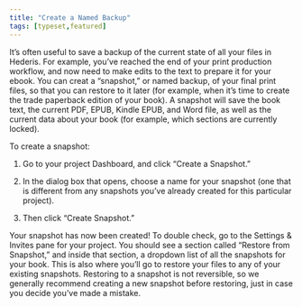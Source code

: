 ```yaml
---
title: "Create a Named Backup"
tags: [typeset,featured]
---
```

 
<html><body><section data-type="chapter" class="hsecchapter" data-hederis-type="hsecchapter" id="snapshots" data-pi-attrs="id:snapshots; data-tags: typeset,featured;" role="doc-chapter" data-tags="typeset,featured" data-author-name=" " data-book-title=" " title="Create a Named Backup"><p class="hblkp" data-hederis-type="hblkp" id="pGS0f8J09">It&#8217;s often useful to save a backup of the current state of all your files in Hederis. For example, you&#8217;ve reached the end of your print production workflow, and now need to make edits to the text to prepare it for your ebook. You can creat a &#8220;snapshot,&#8221; or named backup, of your final print files, so that you can restore to it later (for example, when it&#8217;s time to create the trade paperback edition of your book). A snapshot will save the book text, the current PDF, EPUB, Kindle EPUB, and Word file, as well as the current data about your book (for example, which sections are currently locked). </p><p class="hblkp" data-hederis-type="hblkp" id="pWGIKWJD7">To create a snapshot:</p><ol class="hwprnumlist" data-hederis-type="hwprnumlist" id="ptWig8f5F"><li class="hblkoli" data-hederis-type="hblkoli" id="li9vuu9rkY"><p class="hblkoli" data-hederis-type="hblklip" id="pdDm23KX9">Go to your project Dashboard, and click &#8220;Create a Snapshot.&#8221;</p></li><li class="hblkoli" data-hederis-type="hblkoli" id="liBYhCmXw3"><p class="hblkoli" data-hederis-type="hblklip" id="pDZJCFFTY">In the dialog box that opens, choose a name for your snapshot (one that is different from any snapshots you&#8217;ve already created for this particular project). </p></li><li class="hblkoli" data-hederis-type="hblkoli" id="lixBKcHNor"><p class="hblkoli" data-hederis-type="hblklip" id="pbbOt4odn">Then click &#8220;Create Snapshot.&#8221;</p></li></ol><p class="hblkp" data-hederis-type="hblkp" id="puuuqYKZQ">Your snapshot has now been created! To double check, go to the Settings &amp; Invites pane for your project. You should see a section called &#8220;Restore from Snapshot,&#8221; and inside that section, a dropdown list of all the snapshots for your book. This is also where you&#8217;ll go to restore your files to any of your existing snapshots. Restoring to a snapshot is not reversible, so we generally recommend creating a new snapshot before restoring, just in case you decide you&#8217;ve made a mistake.</p></section></body></html>
